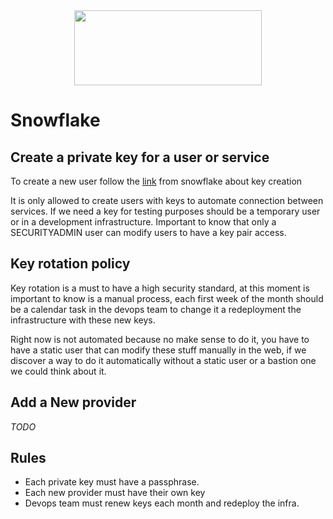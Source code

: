 <div align="center">
<img src="http://photos.prnewswire.com/prnfull/20141022/153661LOGO?p=publish"  width="300" height="120">
</div>

# Snowflake

## Create a private key for a user or service
To create a new user follow the [link](https://docs.snowflake.com/en/user-guide/key-pair-auth.html#configuring-key-pair-authentication) from snowflake about key creation

It is only allowed to create users with keys to automate connection between services. If we need a key for testing purposes
should be a temporary user or in a development infrastructure. Important to know that only a SECURITYADMIN user can modify users
to have a key pair access.

## Key rotation policy
Key rotation is a must to have a high security standard, at this moment is important to know is a manual process, each first
week of the month should be a calendar task in the devops team to change it a redeployment the infrastructure with these new keys.

Right now is not automated because no make sense to do it, you have to have a static user that can modify these stuff
manually in the web, if we discover a way to do it automatically without a static user or a bastion one we could think about it.

## Add a New provider

_TODO_

## Rules
* Each private key must have a passphrase.
* Each new provider must have their own key
* Devops team must renew keys each month and redeploy the infra.
